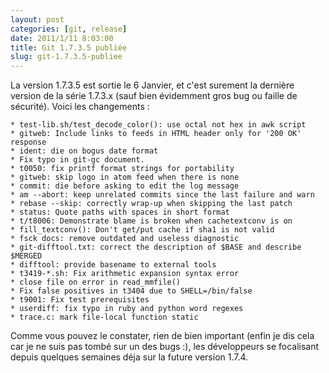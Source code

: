 ```yaml
---
layout: post
categories: [git, release]
date: 2011/1/11 8:03:00
title: Git 1.7.3.5 publiée
slug: git-1.7.3.5-publiee
---
```


La version 1.7.3.5 est sortie le 6 Janvier, et c'est surement la dernière version de la série 1.7.3.x (sauf bien évidemment gros bug ou faille de sécurité). Voici les changements :

    * test-lib.sh/test_decode_color(): use octal not hex in awk script
    * gitweb: Include links to feeds in HTML header only for '200 OK' response
    * ident: die on bogus date format
    * Fix typo in git-gc document.
    * t0050: fix printf format strings for portability
    * gitweb: skip logo in atom feed when there is none
    * commit: die before asking to edit the log message
    * am --abort: keep unrelated commits since the last failure and warn
    * rebase --skip: correctly wrap-up when skipping the last patch
    * status: Quote paths with spaces in short format
    * t/t8006: Demonstrate blame is broken when cachetextconv is on
    * fill_textconv(): Don't get/put cache if sha1 is not valid
    * fsck docs: remove outdated and useless diagnostic
    * git-difftool.txt: correct the description of $BASE and describe $MERGED
    * difftool: provide basename to external tools
    * t3419-*.sh: Fix arithmetic expansion syntax error
    * close file on error in read_mmfile()
    * Fix false positives in t3404 due to SHELL=/bin/false
    * t9001: Fix test prerequisites
    * userdiff: fix typo in ruby and python word regexes
    * trace.c: mark file-local function static

Comme vous pouvez le constater, rien de bien important (enfin je dis cela car je ne suis pas tombé sur un des bugs :), les développeurs se focalisant depuis quelques semaines déja sur la future version 1.7.4.
